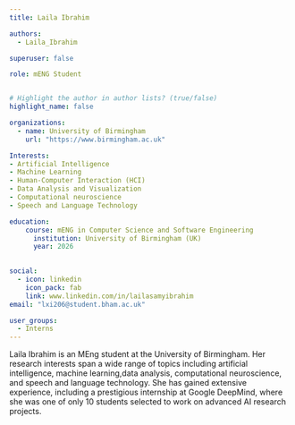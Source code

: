 ```yaml
---
title: Laila Ibrahim

authors:
  - Laila_Ibrahim

superuser: false

role: mENG Student 


# Highlight the author in author lists? (true/false)
highlight_name: false

organizations:
  - name: University of Birmingham
    url: "https://www.birmingham.ac.uk"

Interests:
- Artificial Intelligence
- Machine Learning
- Human-Computer Interaction (HCI)
- Data Analysis and Visualization
- Computational neuroscience
- Speech and Language Technology

education:
    course: mENG in Computer Science and Software Engineering
      institution: University of Birmingham (UK)
      year: 2026
  

social:
  - icon: linkedin
    icon_pack: fab
    link: www.linkedin.com/in/lailasamyibrahim
email: "lxi206@student.bham.ac.uk"

user_groups:
  - Interns
---
```


Laila Ibrahim is an MEng student at the University of Birmingham. Her research interests span a wide range of topics including artificial intelligence, machine learning,data analysis, computational neuroscience, and speech and language technology. She has gained extensive experience, including a prestigious internship at Google DeepMind, where she was one of only 10 students selected to work on advanced AI research projects. 


